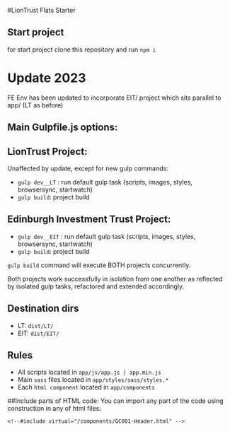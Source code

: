 #LionTrust Flats Starter

## Start project
for start project clone this repository and run ```npm i```

# Update 2023

FE Env has been updated to incorporate EIT/ project which sits parallel to app/ (LT as before)

## Main Gulpfile.js options:

## LionTrust Project:

Unaffected by update, except for new gulp commands:

* ```gulp dev__LT``` : run default gulp task (scripts, images, styles, browsersync, startwatch)
* ```gulp build```: project build


## Edinburgh Investment Trust Project:

* ```gulp dev__EIT``` : run default gulp task (scripts, images, styles, browsersync, startwatch)
* ```gulp build```: project build

```gulp build``` command will execute BOTH projects concurrently.

Both projects work successfully in isolation from one another as reflected by isolated
gulp tasks, refactored and extended accordingly.

## Destination dirs

* LT: ```dist/LT/``` 
* EIT: ```dist/EIT/``` 


## Rules
* All scripts located in ```app/js/app.js | app.min.js```
* Main ```sass``` files located in ```app/styles/sass/styles.*```
* Each ```html component``` located in ```app/components```

##Include parts of HTML code:
 You can import any part of the code using construction in any of html files:

 `<!--#include virtual="/components/GC001-Header.html" -->`